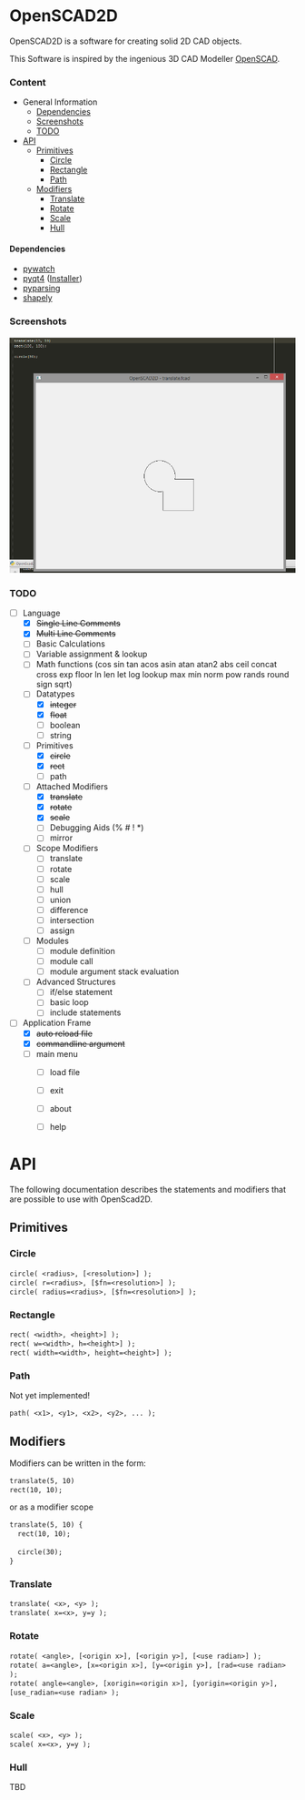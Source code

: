 OpenSCAD2D
==========

OpenSCAD2D is a software for creating solid 2D CAD objects.

This Software is inspired by the ingenious 3D CAD Modeller [OpenSCAD](http://www.openscad.org/).

### Content

* General Information
    * [Dependencies](#Dependencies)
    * [Screenshots](#Screenshots)
    * [TODO](#TODO)
* [API](#API)
    * [Primitives](#Primitives)
        * [Circle](#Circle)
        * [Rectangle](#Rectangle)
        * [Path](#Path)
    * [Modifiers](#Modifiers)
        * [Translate](#Translate)
        * [Rotate](#Rotate)
        * [Scale](#Scale)
        * [Hull](#Hull)

#### Dependencies

* [pywatch](https://github.com/cmheisel/pywatch)
* [pyqt4](http://www.riverbankcomputing.co.uk/software/pyqt/intro) ([Installer](http://sourceforge.net/projects/pyqt/files/PyQt4/PyQt-4.11.3/PyQt4-4.11.3-gpl-Py2.7-Qt4.8.6-x32.exe))
* [pyparsing](http://pyparsing.wikispaces.com/Download+and+Installation)
* [shapely](https://pypi.python.org/pypi/Shapely#downloads)

### Screenshots

![Image of First Union](https://raw.githubusercontent.com/fablab-ka/OpenSCAD2D/master/docs/first_union.png)

### TODO

* [ ] Language
    * [x] ~~Single Line Comments~~
    * [x] ~~Multi Line Comments~~
    * [ ] Basic Calculations
    * [ ] Variable assignment & lookup
    * [ ] Math functions (cos sin tan acos asin atan atan2 abs ceil concat cross exp floor ln len let log lookup max min norm pow rands round sign sqrt)
    * [ ] Datatypes
        * [x] ~~integer~~
        * [x] ~~float~~
        * [ ] boolean
        * [ ] string
    * [ ] Primitives
        * [x] ~~circle~~
        * [x] ~~rect~~
        * [ ] path
    * [ ] Attached Modifiers
        * [x] ~~translate~~
        * [x] ~~rotate~~
        * [x] ~~scale~~
        * [ ] Debugging Aids (% # ! *)
        * [ ] mirror
    * [ ] Scope Modifiers
        * [ ] translate
        * [ ] rotate
        * [ ] scale
        * [ ] hull
        * [ ] union
        * [ ] difference
        * [ ] intersection
        * [ ] assign
    * [ ] Modules
        * [ ] module definition
        * [ ] module call
        * [ ] module argument stack evaluation
    * [ ] Advanced Structures
        * [ ] if/else statement
        * [ ] basic loop
        * [ ] include statements
* [ ] Application Frame
    * [x] ~~auto reload file~~
    * [x] ~~commandline argument~~
    * [ ] main menu 
        * [ ] load file 
        * [ ] exit
        * [ ] about
        * [ ] help


API
===

The following documentation describes the statements and modifiers that are possible to use with OpenScad2D.

## Primitives

### Circle

```OpenSCAD
circle( <radius>, [<resolution>] );
circle( r=<radius>, [$fn=<resolution>] );
circle( radius=<radius>, [$fn=<resolution>] );
```

### Rectangle

```OpenSCAD
rect( <width>, <height>] );
rect( w=<width>, h=<height>] );
rect( width=<width>, height=<height>] );
```

### Path

Not yet implemented!

```OpenSCAD
path( <x1>, <y1>, <x2>, <y2>, ... );
```


## Modifiers

Modifiers can be written in the form:

```OpenSCAD
translate(5, 10)
rect(10, 10);
```

or as a modifier scope

```OpenSCAD
translate(5, 10) {
  rect(10, 10);

  circle(30);
}
```

### Translate

```OpenSCAD
translate( <x>, <y> );
translate( x=<x>, y=y );
```

### Rotate

```OpenSCAD
rotate( <angle>, [<origin x>], [<origin y>], [<use radian>] );
rotate( a=<angle>, [x=<origin x>], [y=<origin y>], [rad=<use radian> );
rotate( angle=<angle>, [xorigin=<origin x>], [yorigin=<origin y>], [use_radian=<use radian> );
```

### Scale

```OpenSCAD
scale( <x>, <y> );
scale( x=<x>, y=y );
```

### Hull

TBD
